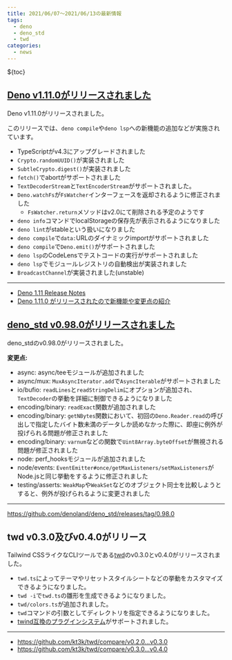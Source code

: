 ```yaml
---
title: 2021/06/07〜2021/06/13の最新情報
tags:
  - deno
  - deno_std
  - twd
categories:
  - news
---
```


${toc}

## [Deno v1.11.0がリリースされました](https://github.com/denoland/deno/releases/tag/v1.11.0)

Deno v1.11.0がリリースされました。

このリリースでは、`deno compile`や`deno lsp`への新機能の追加などが実施されています。

- TypeScriptがv4.3にアップグレードされました
- `Crypto.randomUUID()`が実装されました
- `SubtleCrypto.digest()`が実装されました
- `fetch()`でabortがサポートされました
- `TextDecoderStream`と`TextEncoderStream`がサポートされました。
- `Deno.watchFs`が`FsWatcher`インターフェースを返却されるように修正されました
  - `FsWatcher.return`メソッドはv2.0にて削除される予定のようです
- `deno info`コマンドでlocalStorageの保存先が表示されるようになりました
- `deno lint`がstableという扱いになりました
- `deno compile`で`data:`URLのダイナミックimportがサポートされました
- `deno compile`で`Deno.emit()`がサポートされました
- `deno lsp`のCodeLensでテストコードの実行がサポートされました
- `deno lsp`でモジュールレジストリの自動検出が実装されました
- `BroadcastChannel`が実装されました(unstable)

---

- [Deno 1.11 Release Notes](https://deno.com/blog/v1.11)
- [Deno 1.11.0 がリリースされたので新機能や変更点の紹介](https://zenn.dev/magurotuna/articles/deno-release-note-1-11-0)

## [deno_std v0.98.0がリリースされました](https://github.com/denoland/deno_std/releases/tag/0.98.0)

deno_stdのv0.98.0がリリースされました。

**変更点:**

- async: async/teeモジュールが追加されました
- async/mux: `MuxAsyncIterator.add`で`AsyncIterable`がサポートされました
- io/bufio: `readLines`と`readStringDelim`にオプションが追加され、`TextDecoder`の挙動を詳細に制御できるようになりました
- encoding/binary: `readExact`関数が追加されました
- encoding/binary: `getNBytes`関数において、初回の`Deno.Reader.read`の呼び出しで指定したバイト数未満のデータしか読めなかった際に、即座に例外が投げられる問題が修正されました
- encoding/binary: `varnum`などの関数で`Uint8Array.byteOffset`が無視される問題が修正されました
- node: perf_hooksモジュールが追加されました
- node/events: `EventEmitter#once/getMaxListeners/setMaxListeners`がNode.jsと同じ挙動をするように修正されました
- testing/asserts: `WeakMap`や`WeakSet`などのオブジェクト同士を比較しようとすると、例外が投げられるように変更されました

---

https://github.com/denoland/deno_std/releases/tag/0.98.0

## twd v0.3.0及びv0.4.0がリリース

Tailwind CSSライクなCLIツールである[twd](https://github.com/kt3k/twd)のv0.3.0とv0.4.0がリリースされました。

* `twd.ts`によってテーマやリセットスタイルシートなどの挙動をカスタマイズできるようになりました。
* `twd -i`で`twd.ts`の雛形を生成できるようになりました。
* `twd/colors.ts`が追加されました。
* `twd`コマンドの引数としてディレクトリを指定できるようになりました。
* [twind互換のプラグインシステム](https://twind.dev/handbook/plugins.html)がサポートされました。

---

* https://github.com/kt3k/twd/compare/v0.2.0...v0.3.0
* https://github.com/kt3k/twd/compare/v0.3.0...v0.4.0

